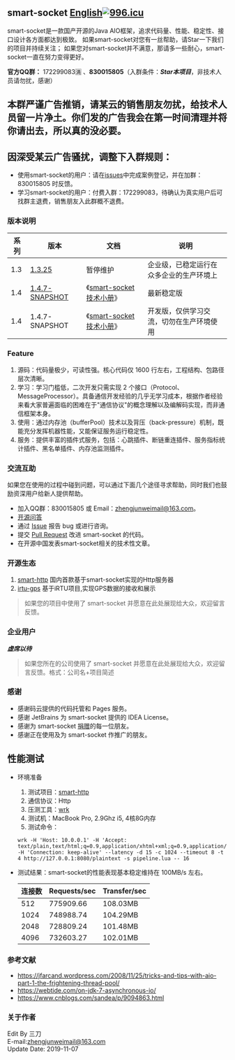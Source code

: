 ## smart-socket [English](README_EN.md)[![996.icu](https://img.shields.io/badge/link-996.icu-red.svg)](https://996.icu)
smart-socket是一款国产开源的Java AIO框架，追求代码量、性能、稳定性、接口设计各方面都达到极致。
如果smart-socket对您有一丝帮助，请Star一下我们的项目并持续关注；
如果您对smart-socket并不满意，那请多一些耐心，smart-socket一直在努力变得更好。

**官方QQ群：** 172299083🈵 、**830015805**（入群条件：***Star本项目***，非技术人员请勿扰，感谢）

## 本群严谨广告推销，请某云的销售朋友勿扰，给技术人员留一片净土。你们发的广告我会在第一时间清理并将你请出去，所以真的没必要。
## 因深受某云广告骚扰，调整下入群规则：
- 使用smart-socket的用户：请在[issues](https://gitee.com/smartboot/smart-socket/issues/IHV69)中完成案例登记，并在加群：830015805 时反馈。
- 学习smart-socket的用户：付费入群：172299083，待确认为真实用户后可找群主退费，销售朋友入此群概不退费。

### 版本说明

|  系列  | 版本   |  文档  | 说明 |
| -- | -- | -- | -- |
|  1.3  |  [1.3.25](https://mvnrepository.com/artifact/org.smartboot.socket/aio-core/1.3.25)  |  暂停维护  | 企业级，已稳定运行在众多企业的生产环境上 |
|  1.4  |  [1.4.7-SNAPSHOT](https://mvnrepository.com/artifact/org.smartboot.socket/aio-core/1.4.7-SNAPSHOT) |  《[smart-socket技术小册](https://smartboot.gitee.io/book/)》 |最新稳定版|
|  1.4  |  1.4.7-SNAPSHOT |  《[smart-socket技术小册](https://smartboot.gitee.io/book/)》 |开发版，仅供学习交流，切勿在生产环境使用|

### Feature
1. 源码：代码量极少，可读性强。核心代码仅 1600 行左右，工程结构、包路径层次清晰。
2. 学习：学习门槛低，二次开发只需实现 2 个接口（Protocol、MessageProcessor）。具备通信开发经验的几乎无学习成本，根据作者经验来看大家普遍面临的困难在于"通信协议"的概念理解以及编解码实现，而非通信框架本身。
3. 使用：通过内存池（bufferPool）技术以及背压（back-pressure）机制，既能充分发挥机器性能，又能保证服务运行稳定性。
4. 服务：提供丰富的插件式服务，包括：心跳插件、断链重连插件、服务指标统计插件、黑名单插件、内存池监测插件。

### 交流互助
如果您在使用的过程中碰到问题，可以通过下面几个途径寻求帮助，同时我们也鼓励资深用户给新人提供帮助。

- 加入QQ群：830015805 或 Email：zhengjunweimail@163.com。
- [开源问答](https://www.oschina.net/question/tag/smart-socket)
- 通过 [Issue](https://gitee.com/smartboot/smart-socket/issues) 报告 bug 或进行咨询。
- 提交 [Pull Request](https://gitee.com/smartboot/smart-socket/pulls) 改进 smart-socket 的代码。
- 在开源中国发表smart-socket相关的技术性文章。

### 开源生态
1. [smart-http](https://gitee.com/smartboot/smart-http) 国内首款基于smart-socket实现的Http服务器
2. [irtu-gps](https://gitee.com/wendal/irtu-gps) 基于iRTU项目,实现GPS数据的接收和展示
> 如果您的项目中使用了 smart-socket 并愿意在此处展现给大众，欢迎留言反馈。

### 企业用户
***虚席以待***
> 如果您所在的公司使用了 smart-socket 并愿意在此处展现给大众，欢迎留言反馈。格式：公司名+项目简述

### 感谢
- 感谢码云提供的代码托管和 Pages 服务。
- 感谢 JetBrains 为 smart-socket 提供的 IDEA License。
- 感谢为 smart-socket [捐赠](https://smartboot.gitee.io/book/donation.html)的每一位朋友。
- 感谢正在使用及为 smart-socket 作推广的朋友。

## 性能测试
- 环境准备
    1. 测试项目：[smart-http](https://gitee.com/smartboot/smart-http) 
    2. 通信协议：Http
    3. 压测工具：[wrk](https://github.com/wg/wrk)
    4. 测试机：MacBook Pro, 2.9Ghz i5, 4核8G内存
    5. 测试命令：
    ```
    wrk -H 'Host: 10.0.0.1' -H 'Accept: text/plain,text/html;q=0.9,application/xhtml+xml;q=0.9,application/xml;q=0.8,*/*;q=0.7' -H 'Connection: keep-alive' --latency -d 15 -c 1024 --timeout 8 -t 4 http://127.0.0.1:8080/plaintext -s pipeline.lua -- 16
    ```
- 测试结果：smart-socket的性能表现基本稳定维持在 100MB/s 左右。

    |  连接数  | Requests/sec   |  Transfer/sec  |
    | -- | -- | -- |
    | 512 | 775909.66 | 108.03MB|
    | 1024 | 748988.74 | 104.29MB|
    | 2048 | 728809.24 | 101.48MB|
    | 4096 | 732603.27 | 102.01MB|

### 参考文献
- https://jfarcand.wordpress.com/2008/11/25/tricks-and-tips-with-aio-part-1-the-frightening-thread-pool/
- https://webtide.com/on-jdk-7-asynchronous-io/
- https://www.cnblogs.com/sandea/p/9094863.html

### 关于作者
Edit By 三刀  
E-mail:zhengjunweimail@163.com  
Update Date: 2019-11-07